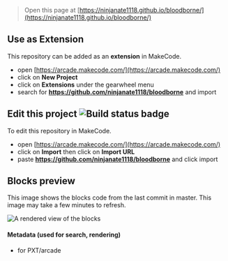  


> Open this page at [https://ninjanate1118.github.io/bloodborne/](https://ninjanate1118.github.io/bloodborne/)

## Use as Extension

This repository can be added as an **extension** in MakeCode.

* open [https://arcade.makecode.com/](https://arcade.makecode.com/)
* click on **New Project**
* click on **Extensions** under the gearwheel menu
* search for **https://github.com/ninjanate1118/bloodborne** and import

## Edit this project ![Build status badge](https://github.com/ninjanate1118/bloodborne/workflows/MakeCode/badge.svg)

To edit this repository in MakeCode.

* open [https://arcade.makecode.com/](https://arcade.makecode.com/)
* click on **Import** then click on **Import URL**
* paste **https://github.com/ninjanate1118/bloodborne** and click import

## Blocks preview

This image shows the blocks code from the last commit in master.
This image may take a few minutes to refresh.

![A rendered view of the blocks](https://github.com/ninjanate1118/bloodborne/raw/master/.github/makecode/blocks.png)

#### Metadata (used for search, rendering)

* for PXT/arcade
<script src="https://makecode.com/gh-pages-embed.js"></script><script>makeCodeRender("{{ site.makecode.home_url }}", "{{ site.github.owner_name }}/{{ site.github.repository_name }}");</script>
